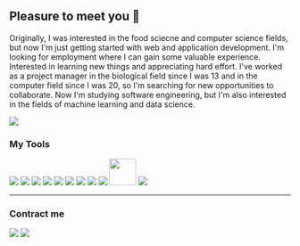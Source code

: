 ## Pleasure to meet you 👋

Originally, I was interested in the food sciecne and computer science fields, but now I'm just getting started with web and application development. I'm looking for employment where I can gain some valuable experience. Interested in learning new things and appreciating hard effort. I've worked as a project manager in the biological field since I was 13 and in the computer field since I was 20, so I'm searching for new opportunities to collaborate. Now I'm studying software engineering, but I'm also interested in the fields of machine learning and data science.

<img class="inline-block"  align="center" src="https://github-readme-stats.vercel.app/api?username=opsst&show_icons=true&line_height=27&count_private=true&title_color=ffffff&text_color=c9cacc&icon_color=2bbc8a&bg_color=1d1f21" />
<div>
<h3>My Tools</h3>
<div>
    <img src="https://img.icons8.com/color/48/000000/c-programming.png"/>
<img src="https://img.icons8.com/color/48/000000/c-plus-plus-logo.png"/>
  <img src="https://img.icons8.com/color/48/000000/python--v1.png"/>
  <img src="https://img.icons8.com/color/48/000000/java-coffee-cup-logo--v1.png"/>
  <img src="https://img.icons8.com/color/48/000000/docker.png"/>
  <img src="https://img.icons8.com/color/48/000000/flutter.png"/>

  <img src="https://img.icons8.com/color/48/000000/javascript--v1.png"/>
  <img src="https://img.icons8.com/color/48/000000/react-native.png"/>
  <img src="https://img.icons8.com/color/48/000000/mongodb.png"/>
    <img src="https://cdn.icon-icons.com/icons2/2107/PNG/512/file_type_tailwind_icon_130128.png" width="48" height="48"/>
    <img src="https://img.icons8.com/color/48/000000/figma--v1.png"/></div>
  </div>

<hr>
<h3>Contract me</h3>
<a href="https://www.instagram.com/opsst_/"><img src="https://img.icons8.com/fluency/44/000000/instagram-new.png"/></a>
<a href="https://www.linkedin.com/in/pisit-jaiton-5b307b201/"><img src="https://img.icons8.com/color/48/000000/linkedin.png"/></a>
  
<!--
**opsst/opsst** is a ✨ _special_ ✨ repository because its `README.md` (this file) appears on your GitHub profile.

Here are some ideas to get you started:

- 🔭 I’m currently working on ...
- 🌱 I’m currently learning ...
- 👯 I’m looking to collaborate on ...
- 🤔 I’m looking for help with ...
- 💬 Ask me about ...
- 📫 How to reach me: ...
- 😄 Pronouns: ...
- ⚡ Fun fact: ...
-->
